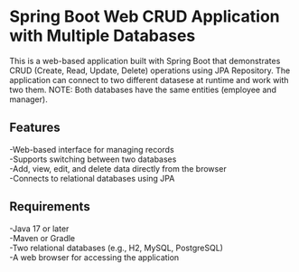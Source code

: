 # Spring Boot Web CRUD Application with Multiple Databases

This is a web-based application built with Spring Boot that demonstrates CRUD (Create, Read, Update, Delete) operations using JPA Repository. The application can connect to two different datasese at runtime and work with two them. 
NOTE: Both databases have the same entities (employee and manager).

## Features

-Web-based interface for managing records<br />
-Supports switching between two databases<br />
-Add, view, edit, and delete data directly from the browser<br />
-Connects to relational databases using JPA<br />

## Requirements

-Java 17 or later <br />
-Maven or Gradle <br />
-Two relational databases (e.g., H2, MySQL, PostgreSQL) <br />
-A web browser for accessing the application <br />
